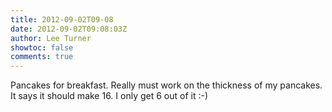 ```yaml
---
title: 2012-09-02T09-08
date: 2012-09-02T09:08:03Z
author: Lee Turner
showtoc: false
comments: true
---
```


Pancakes for breakfast. Really must work on the thickness of my pancakes. It says it should make 16. I only get 6 out of it :-)

